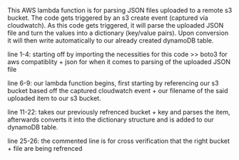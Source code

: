 This AWS lambda function is for parsing JSON files uploaded to a remote s3 bucket. 
The code gets triggered by an s3 create event (captured via cloudwatch). 
As this code gets triggered, it will parse the uploaded JSON file and turn the values into a dictionary (key/value pairs). 
Upon conversion it will then write automatically to our already created dynamoDB table.

line 1-4: starting off by importing the necessities for this code >> boto3 for aws compatiblity + json for when it comes to parsing of the uploaded JSON file

line 6-9: our lambda function begins, first starting by referencing our s3 bucket based off the captured cloudwatch event + our filename of the said uploaded item to our s3 bucket.

line 11-22: takes our previously refrenced bucket + key and parses the item, afterwards converts it into the dictionary structure and is added to our dynamoDB table.

line 25-26: the commented line is for cross verification that the right bucket + file are being refrenced 


